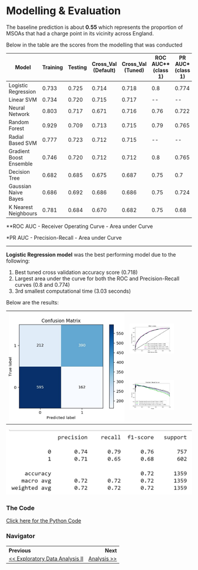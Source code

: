 # Modelling & Evaluation

The baseline prediction is about **0.55** which represents the proportion of MSOAs that had a charge point in its vicinity across England.

Below in the table are the scores from the modelling that was conducted

| Model                   | Training | Testing | Cross_Val (Default) | Cross_Val (Tuned) | ROC AUC** (class 1) | PR  AUC* (class 1) | Computational Time (s) |
| ----------------------- | -------- | ------- | ------------------- | ----------------- | ------------------- | ------------------ | ---------------------- |
| Logistic Regression     | 0.733    | 0.725   | 0.714               | 0.718             | 0.8                 | 0.774              | 3.03                   |
| Linear SVM              | 0.734    | 0.720   | 0.715               | 0.717             | --                  | --                 | 9.17                   |
| Neural Network          | 0.803    | 0.717   | 0.671               | 0.716             | 0.76                | 0.722              | 24.4                   |
| Random Forest           | 0.929    | 0.709   | 0.713               | 0.715             | 0.79                | 0.765              | 60.75                  |
| Radial Based SVM        | 0.777    | 0.723   | 0.712               | 0.715             | --                  | --                 | 25.3                   |
| Gradient Boost Ensemble | 0.746    | 0.720   | 0.712               | 0.712             | 0.8                 | 0.765              | 44.7                   |
| Decision Tree           | 0.682    | 0.685   | 0.675               | 0.687             | 0.75                | 0.7                | 0.556                  |
| Gaussian Naive Bayes    | 0.686    | 0.692   | 0.686               | 0.686             | 0.75                | 0.724              | 0.224                  |
| K Nearest Neighbours    | 0.781    | 0.684   | 0.670               | 0.682             | 0.75                | 0.68               | 17.7                   |

\**ROC AUC - Receiver Operating Curve - Area under Curve

\*PR AUC - Precision-Recall - Area under Curve

____

**Logistic Regression model** was the best performing model due to the following:

1. Best tuned cross validation accuracy score (0.718)
2. Largest area under the curve for both the ROC and Precision-Recall curves (0.8 and 0.774)
3. 3rd smallest computational time (3.03 seconds)



Below are the results:

<table>
    <col width="65%">
  	<col width="35%">
    <tr>
        <td rowspan="2"><img src="./reports/figures/modelling/logistic_regression_confusion_matrix_altered.jpg"></td>
        <td><img src="./reports/figures/modelling/logistic_regression_roc_curves.jpg" width="75%"></td>
    </tr>
    <tr>
        <td><img src="./reports/figures/modelling/logistic_regression_pr_curves.jpg" width="75%"></td>
    </tr>
</table>



![](/reports/figures/modelling/logistic_regression_classification_report.png)





### The Code

[Click here for the Python Code](/notebooks/3.0-ced-modelling.ipynb)

### Navigator

<table>
    <th align='left'>Previous</th>
    <th align='right'>Next</th>
    <tr>
    	<td align='left'><a href="eda2.md#eda"><< Exploratory Data Analysis II</a></td>
    	<td align='right'><a href="analysis.md#eda">Analysis >></a></td>
    </tr>
</table>

